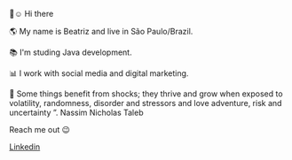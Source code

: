 👋:relaxed:  Hi there    


:earth_americas: My name is Beatriz and live in São Paulo/Brazil.


:books: I'm studing Java development.

:bar_chart: I work with social media and digital marketing.

🧬 Some things benefit from shocks; they thrive and grow when exposed to volatility, randomness, disorder and stressors and love adventure, risk and uncertainty ”. 
Nassim Nicholas Taleb    


Reach me out  :wink:

[Linkedin](https://www.linkedin.com/in/beatriz2071/) 


